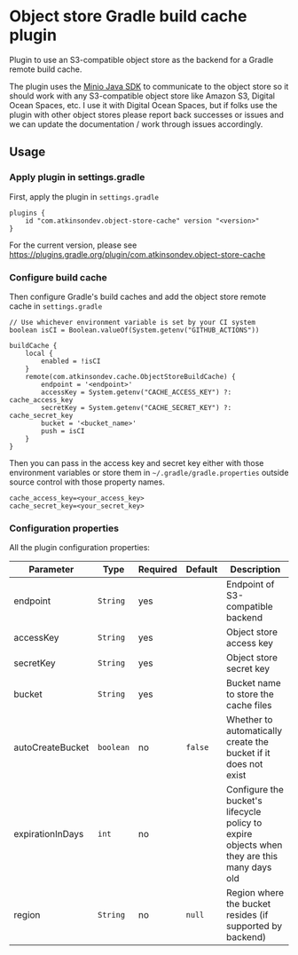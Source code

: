 # Object store Gradle build cache plugin

Plugin to use an S3-compatible object store as the backend for a Gradle remote build cache.

The plugin uses the [Minio Java SDK](https://github.com/minio/minio-java) to communicate to the object store so it should work with
any S3-compatible object store like Amazon S3, Digital Ocean Spaces, etc. I use it with Digital Ocean Spaces,
but if folks use the plugin with other object stores please report back successes or issues and we can
update the documentation / work through issues accordingly.

## Usage

### Apply plugin in settings.gradle

First, apply the plugin in `settings.gradle`

```
plugins {
    id "com.atkinsondev.object-store-cache" version "<version>"
}
```

For the current version, please see https://plugins.gradle.org/plugin/com.atkinsondev.object-store-cache

### Configure build cache

Then configure Gradle's build caches and add the object store remote cache in `settings.gradle`

```
// Use whichever environment variable is set by your CI system
boolean isCI = Boolean.valueOf(System.getenv("GITHUB_ACTIONS"))

buildCache {
    local {
        enabled = !isCI
    }
    remote(com.atkinsondev.cache.ObjectStoreBuildCache) {
        endpoint = '<endpoint>'
        accessKey = System.getenv("CACHE_ACCESS_KEY") ?: cache_access_key
        secretKey = System.getenv("CACHE_SECRET_KEY") ?: cache_secret_key
        bucket = '<bucket_name>'
        push = isCI
    }
}
```

Then you can pass in the access key and secret key either with those environment variables
or store them in `~/.gradle/gradle.properties` outside source control with those property names.

```
cache_access_key=<your_access_key>
cache_secret_key=<your_secret_key>
```

### Configuration properties

All the plugin configuration properties:

| Parameter               | Type      | Required | Default | Description                                |
| ----------------------- | --------- | -------- | ------- | ------------------------------------------ |
| endpoint                | `String`  | yes      |         | Endpoint of S3-compatible backend |  
| accessKey               | `String`  | yes      |         | Object store access key |
| secretKey               | `String`  | yes      |         | Object store secret key |
| bucket                  | `String`  | yes      |         | Bucket name to store the cache files |
| autoCreateBucket        | `boolean` | no       | `false` | Whether to automatically create the bucket if it does not exist |
| expirationInDays        | `int`     | no       |         | Configure the bucket's lifecycle policy to expire objects when they are this many days old |
| region                  | `String`  | no       | `null`  | Region where the bucket resides (if supported by backend) |          
